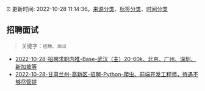 :alarm_clock: 更新时间: 2022-10-28 11:14:36。[来源分类](../README.md)、[标签分类](../TAGS.md)、[时间分类](../TIMELINE.md)

## 招聘面试


> 关键字：`招聘`、`面试`



- [2022-10-28-招聘求职内推-Base-武汉（主）20-60k、北京、广州、深圳、新加坡等](https://www.v2ex.com/t/890804) 
- [2022-10-28-甘肃兰州-高新区-招聘-Python-爬虫、前端开发工程师，待遇不够尽管提](https://www.v2ex.com/t/890800) 